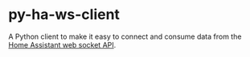 # py-ha-ws-client
A Python client to make it easy to connect and consume data from the [Home Assistant web socket API](https://developers.home-assistant.io/docs/api/websocket/).
